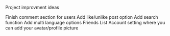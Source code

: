<!-- Step 1 Clone this repo somewhere in your machine
Step 2 is cd into this repo, and then run
MAC rm -rf .git
Windows Powershell rm -force .git

Step 3 git init
Step 4 git add -A
Step 5 git commit -m 'Init repo'
Step 6 Make a git repo
Step 7 copy the git remote add origin line and paste it to your repo
Step 8 git push -u origin master
Step 9 Add your team members to the repo
Step 10 protect the master branch just in case people merge changes to master


Proj 2 Requirements
Must use a Node and Express web server
Must be backed by a SQL Database
Must be deployed to Heroku with data
Must have a polished UI
Must have a folder structure that meets the MVC paradigm
Must Use React
Must meet good quality coding standards (indentation etc)
Must have GET and POST request for creating and getting data
Must protect API keys in Node with environmental Variables


You need to create a .env file that has a JWT_SECRET.
The content of the file should look like the code below.

JWT_SECRET=asdyuofgayudagdyuadsgar837rgsdada
 DUE DATE ON  NOVEMBER 14
 -->

Project improvment ideas

Finish comment section for users
Add like/unlike post option
Add search function
Add multi language options
Friends List
Account setting where you can add your avatar/profile picture
